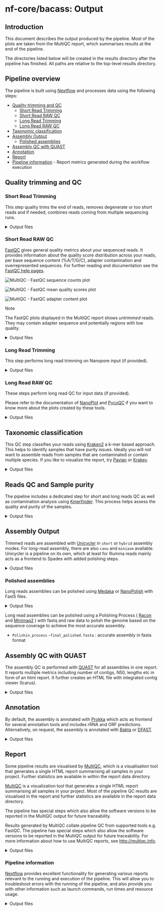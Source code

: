 # nf-core/bacass: Output

## Introduction

This document describes the output produced by the pipeline. Most of the plots are taken from the MultiQC report, which summarises results at the end of the pipeline.

The directories listed below will be created in the results directory after the pipeline has finished. All paths are relative to the top-level results directory.

## Pipeline overview

The pipeline is built using [Nextflow](https://www.nextflow.io/) and processes data using the following steps:

- [Quality trimming and QC](#quality-trimming-and-qc)
  - [Short Read Trimming](#short-read-trimming)
  - [Short Read RAW QC](#short-read-raw-qc)
  - [Long Read Trimming](#long-read-trimming)
  - [Long Read RAW QC](#long-read-raw-qc)
- [Taxonomic classification](#taxonomic-classification)
- [Assembly Output](#assembly-output)
  - [Polished assemblies](#polished-assemblies)
- [Assembly QC with QUAST](#assembly-qc-with-quast)
- [Annotation](#annotation)
- [Report](#report)
- [Pipeline information](#pipeline-information) - Report metrics generated during the workflow execution

## Quality trimming and QC

### Short Read Trimming

This step quality trims the end of reads, removes degenerate or too short reads and if needed,
combines reads coming from multiple sequencing runs.

<details markdown="1">
<summary>Output files</summary>

- `trimming/shortreads/`
  - `*.fastp.fastq.gz`: The trimmed/modified/unmerged fastq reads

</details>

### Short Read RAW QC

[FastQC](http://www.bioinformatics.babraham.ac.uk/projects/fastqc/) gives general quality metrics about your sequenced reads. It provides information about the quality score distribution across your reads, per base sequence content (%A/T/G/C), adapter contamination and overrepresented sequences. For further reading and documentation see the [FastQC help pages](http://www.bioinformatics.babraham.ac.uk/projects/fastqc/Help/).

![MultiQC - FastQC sequence counts plot](images/mqc_fastqc_counts.png)

![MultiQC - FastQC mean quality scores plot](images/mqc_fastqc_quality.png)

![MultiQC - FastQC adapter content plot](images/mqc_fastqc_adapter.png)

> [!NOTE]
> The FastQC plots displayed in the MultiQC report shows _untrimmed_ reads. They may contain adapter sequence and potentially regions with low quality.

<details markdown="1">
<summary>Output files</summary>

- `FastQC/`
  - `*.html`: FastQC report containing quality metrics.
  - `*.zip`: Zip archive containing the FastQC report, tab-delimited data file and plot images.

![FastQC report](images/fastqc.png)

</details>

### Long Read Trimming

This step performs long read trimming on Nanopore input (if provided).

<details markdown="1">
<summary>Output files</summary>

- `trimming/longreads/`
  - `*.fastq.gz`: The trimmed FASTQ file
  - `*.log*`: Log file

</details>

### Long Read RAW QC

These steps perform long read QC for input data (if provided).

Please refer to the documentation of [NanoPlot](https://github.com/wdecoster/NanoPlot) and [PycoQC](https://a-slide.github.io/pycoQC/) if you want to know more about the plots created by these tools.

<details markdown="1">
<summary>Output files</summary>

- `QC_Longreads/NanoPlot`: Various plots in HTML and PNG format

- `QC_Longreads/PycoQC`
  - `*_pycoqc.html`: QC report in HTML format
  - `*_pycoqc.json`: QC report in JSON format

Example plot from Nanoplot:

![Nanoplot](images/nanoplot.png)

</details>

## Taxonomic classification

This QC step classifies your reads using [Kraken2](https://ccb.jhu.edu/software/kraken2/) a k-mer based approach. This helps to identify samples that have purity
issues. Ideally you will not want to assemble reads from samples that are contaminated or contain
multiple species. If you like to visualize the report, try
[Pavian](https://github.com/fbreitwieser/pavian) or [Krakey](http://krakey.info/).

<details markdown="1">
<summary>Output files</summary>

- `Kraken2/`
  - `*.kraken2.report.txt`: Classification of short reads in the Kraken(1) report format.
  - `*_longreads.kraken2.report.txt`: Classification of long reads in the Kraken(1) report format.

See [webpage](http://ccb.jhu.edu/software/kraken/MANUAL.html#sample-reports) for more details.

Exemplary Kraken2 report screenshot:

![Kraken2 report](images/kraken2.png)

</details>

## Reads QC and Sample purity

The pipeline includes a dedicated step for short and long reads QC as well as contamination analysis using [Kmerfinder](https://bitbucket.org/genomicepidemiology/kmerfinder/src/master/). This process helps assess the quality and purity of the samples.

<details markdown="1">
<summary>Output files</summary>

- `Kmerfinder/{ID}/`
  - `*_results.txt`: Kmerfinder report table containing reads QC results and taxonomic information.
- `Kmerfinder/`
  - `kmerfinder_summary.csv`: A CSV file containing the most relevant results of all samples analyzed with Kmerfinder.

</details>

## Assembly Output

Trimmed reads are assembled with [Unicycler](https://github.com/rrwick/Unicycler) in `short` or `hybrid` assembly modes. For long-read assembly, there are also `canu` and `miniasm` available.
Unicycler is a pipeline on its own, which at least for Illumina reads mainly acts as a frontend to Spades with added polishing steps.

<details markdown="1">
<summary>Output files</summary>

- `Unicycler/`
  - `*.scaffolds.fa`: Final assembly in fasta format
  - `*.assembly.gfa`: Final assembly in Graphical Fragment Assembly (GFA) format
  - `*.unicycler.log`: Log file summarizing steps and intermediate results on the Unicycler execution

Check out the [Unicycler documentation](https://github.com/rrwick/Unicycler) for more information on Unicycler output.

- `Canu/`
  - `*.contigs.fasta.gz`: Final assembly in fasta format
  - `*.report`: Log file summarizing steps and intermediate results

Check out the [Canu documentation](https://canu.readthedocs.io/en/latest/index.html) for more information on Canu output.

- `Miniasm/`
  - `*.fasta.gz`: Assembly in Fasta format
  - `*_assembly_consensus.fasta.gz`: Consensus assembly in fasta format (polished by Racon)

Check out the [Flye documentation](https://github.com/mikolmogorov/Flye) for more information on Fly output.

- `Flye`
  -`*/assembly.fasta`       : Assembly in fasta format
  -`*/assembly_graph.gfa`   : graf of the assemble in gfa format
  -`*/assembly_info.txt`    : sumary of assemble


Check out the [Miniasm documentation](https://github.com/lh3/miniasm) for more information on Miniasm output.

- `Dragonflye/`
  - `*.contigs.fa`: Assembly in Fasta format
  - `*.dragonflye.log`: Log file containing the report of the dragonflye process

Checkout the [Dragonflye](https://github.com/rpetit3/dragonflye) documentation for more information of the Dragonflye output.

</details>

### Polished assemblies

Long reads assemblies can be polished using [Medaka](https://github.com/nanoporetech/medaka) or [NanoPolish](https://github.com/jts/nanopolish) with Fast5 files.

<details markdown="1">
<summary>Output files</summary>

- `Medaka/*_polished_genome.fa`

  - `*_polished_genome.fa`: Polished consensus assembly in fasta format
  - `calls_to_draft.bam`: Alignment in bam format
  - `calls_to_draft.bam.bai`: Index of alignment
  - `consensus.fasta.gaps_in_draft_coords.bed`
  - `consensus_probs.hdf`

- `Nanopolish/`
  - `polished_genome.fa`: Polished consensus assembly in fasta format

</details>

Long read assemblies can be polished using a Polishing Process ( [Racon](https://github.com/isovic/racon) and [Minimap2](https://github.com/lh3/minimap2) ) with fastq and raw data to polish the genome based on the sequence coverage to achieve the most accurate assembly.

- `Polishin_process`
  -`final_polished.fasta` : accurate assembly in fasta format

## Assembly QC with QUAST

The assembly QC is performed with [QUAST](http://quast.sourceforge.net/quast) for all assemblies in one report. It reports multiple metrics including number of contigs, N50, lengths etc in form of an html report. It further creates an HTML file with integrated contig viewer (Icarus).

<details markdown="1">
<summary>Output files</summary>

- `QUAST/report/`
  - `icarus.html`: QUAST's contig browser as HTML
  - `report.html`: QUAST assembly QC as HTML report
  - `report.pdf`: QUAST assembly QC as pdf
  - `icarus.html`: QUAST's contig browser as HTML
  - `report.html`: QUAST assembly QC as HTML report
  - `report.pdf`: QUAST assembly QC as pdf

![QUAST QC](images/quast.png)

![Icarus](images/icarus.png)

</details>

## Annotation

By default, the assembly is annotated with [Prokka](https://github.com/tseemann/prokka) which acts as frontend for several annotation tools and includes rRNA and ORF predictions. Alternatively, on request, the assembly is annotated with [Bakta](https://github.com/oschwengers/bakta) or [DFAST](https://github.com/nigyta/dfast_core).

<details markdown="1">
<summary>Output files</summary>

- `Prokka/{ID}/`
  - `*.gff`: Annotation in gff format
  - `*.txt`: Annotation in text format
  - `*.faa`: Protein sequences in fasta format

See [Prokka's documentation](https://github.com/tseemann/prokka#output-files) for a full description of all output files.

![Prokka annotation](images/prokka.png)

- `Bakta/{ID}/`
  - `*.gff3`: Annotations in gff3 format
  - `*.txt`: Summary in txt format
  - `*.faa`: CDS/sORF amino acid sequences in fasta format

See [Baktas's documentation](https://github.com/oschwengers/bakta#output) for a full description of all output files.

- `DFAST/{ID}_results/`
  - `genome.gff`: Annotation in gff format
  - `statistics.txt`: Annotation statistics in text format
  - `protein.faa`: Protein sequences in fasta format

</details>

## Report

Some pipeline results are visualised by [MultiQC](http://multiqc.info), which is a visualisation tool that generates a single HTML report summarising all samples in your project. Further statistics are available in within the report data directory.

[MultiQC](http://multiqc.info) is a visualization tool that generates a single HTML report summarising all samples in your project. Most of the pipeline QC results are visualised in the report and further statistics are available in the report data directory.

The pipeline has special steps which also allow the software versions to be reported in the MultiQC output for future traceability.

Results generated by MultiQC collate pipeline QC from supported tools e.g. FastQC. The pipeline has special steps which also allow the software versions to be reported in the MultiQC output for future traceability. For more information about how to use MultiQC reports, see <http://multiqc.info>.

<details markdown="1">
<summary>Output files</summary>

- `multiqc/`
  - `multiqc_report.html`: a standalone HTML file that can be viewed in your web browser.
  - `multiqc_data/`: directory containing parsed statistics from the different tools used in the pipeline.
  - `multiqc_plots/`: directory containing static images from the report in various formats.
  - `summary_assembly_metrics_mqc.csv`: custom table containing most relevant assembly QC metrics.

</details>

### Pipeline information

[Nextflow](https://www.nextflow.io/docs/latest/tracing.html) provides excellent functionality for generating various reports relevant to the running and execution of the pipeline. This will allow you to troubleshoot errors with the running of the pipeline, and also provide you with other information such as launch commands, run times and resource usage.

<details markdown="1">
<summary>Output files</summary>

- `pipeline_info/`
  - Reports generated by Nextflow: `execution_report.html`, `execution_timeline.html`, `execution_trace.txt` and `pipeline_dag.dot`/`pipeline_dag.svg`.
  - Reports generated by the pipeline: `pipeline_report.html`, `pipeline_report.txt` and `software_versions.yml`. The `pipeline_report*` files will only be present if the `--email` / `--email_on_fail` parameter's are used when running the pipeline.
  - Reformatted samplesheet files used as input to the pipeline: `samplesheet.valid.csv`.
  - Parameters used by the pipeline run: `params.json`.

</details>
